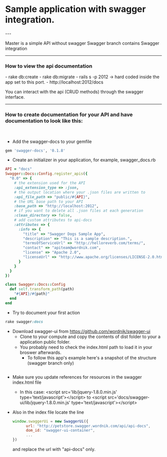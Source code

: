 <h1>Sample application with swagger integration.</h1>
---

Master is a simple API without swagger
Swagger branch contains Swagger integration

---

<h3>How to view the api documentation</h3>
- rake db:create
- rake db:migrate
- rails s -p 2012 -> hard coded inside the app set to this port.
- http://localhost:2012/docs

You can interact with the api (CRUD methods) through the swagger interface.

---

<h3>How to create documentation for your API and have documentation to look like this:</h3>
<img src="https://dl.dropboxusercontent.com/u/2001692/imagesshelf/SwaggerSample/swagger_index.png" alt="">

<img src="https://dl.dropboxusercontent.com/u/2001692/imagesshelf/SwaggerSample/swagger_post.png" alt="">

- Add the swagger-docs to your gemfile
```ruby
gem 'swagger-docs', '0.1.8'
```

- Create an initializer in your application, for example, swagger_docs.rb
```ruby
API = "docs"
Swagger::Docs::Config.register_apis({
  "0.0" => {
    # the extension used for the API
    :api_extension_type => :json,
    # the output location where your .json files are written to
    :api_file_path => "public/#{API}",
    # the URL base path to your API
    :base_path => "http://localhost:2012",
    # if you want to delete all .json files at each generation
    :clean_directory => false,
    # add custom attributes to api-docs
    :attributes => {
      :info => {
        "title" => "Swagger Dogs Sample App",
        "description" => "This is a sample description.",
        "termsOfServiceUrl" => "http://helloreverb.com/terms/",
        "contact" => "apiteam@wordnik.com",
        "license" => "Apache 2.0",
        "licenseUrl" => "http://www.apache.org/licenses/LICENSE-2.0.html"
      }
    }
  }
})

class Swagger::Docs::Config
  def self.transform_path(path)
    "#{API}/#{path}"
  end
end
```
- Try to document your first action
```ruby
rake swagger:docs
```

- Download swagger-ui from https://github.com/wordnik/swagger-ui
  - Clone to your compute and copy the contents of dist folder to your a application public folder.
  - You probably need to check the index.html path to load it in your broswer afterwards.
    - To follow this app's example here's a snapshot of the structure (swagger branch only)

<img src="https://dl.dropboxusercontent.com/u/2001692/imagesshelf/SwaggerSample/swagger_docs_structure.png" alt="">

  - Make sure you update references for resources in the swagger index.html file
    - In this case:
      &lt;script src='lib/jquery-1.8.0.min.js' type='text/javascript'&gt;&lt;/script&gt;
      to
      &lt;script src='docs/swagger-ui/lib/jquery-1.8.0.min.js' type='text/javascript'&gt;&lt;/script&gt;
  - Also in the index file locate the line

    ```javascript
    window.swaggerUi = new SwaggerUi({
          url: "http://petstore.swagger.wordnik.com/api/api-docs",
          dom_id: "swagger-ui-container",
          ...
    })
    ```

    and replace the url with "api-docs" only.